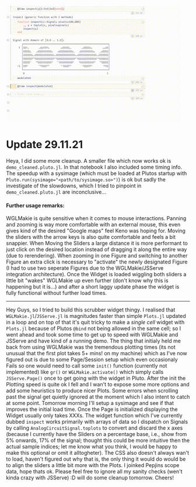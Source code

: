![widget](widget.gif)

# Update 29.11.21
Heya,
I did some more cleanup. A smaller file which now works ok is `demo_cleaned.pluto.jl`. In that notebook I also included some timing info. The speedup with a sysimage (which must be loaded at Plutos startup with `Pluto.run(sysimage="<path/to/sysimage.so>")`) is ok but sadly the investigate of the slowdowns, which I tried to pinpoint in `demo_cleaned.pluto.jl` are inconclusive...

#### Further usage remarks:
WGLMakie is quite sensitive when it comes to mouse interactions. Panning and zooming is way more comfortable with an external mouse, this even gives kind of the desired "Google maps" feel Keno was hoping for. Moving the sliders with the arrow keys is also quite comfortable and feels a bit snappier. When Moving the Sliders a large distance it is more performant to just click on the desired location instead of dragging it along the entire way (due to rerendering). When zooming in one Figure and switching to another Figure an extra click is necessary to "activate" the newly designated Figure (I had to use two seperate Figures due to the WGLMakie/JSServe integration architecture). Once the Widget is loaded wiggling both sliders a little bit "wakes" WGLMakie up even further (don't know why this is happening but it is...) and after a short laggy update phase the widget is fully functional without further load times.

---

Hey Guys,
so I tried to build this scrubber widget thingy. I realised that `WGLMakie.jl`/`JSServe.jl` is magnitudes faster than simple `Plots.jl` updated in a loop and on top of that it's quit tricky to make a *single cell* widget with `Plots.jl` because of Plutos `@bind` not being allowed in the same cell; so I went ahead and took some time to get up to speed with WGLMakie and JSServe and have kind of a running demo. The thing that initialy held me back from using WGLMakie was the tremendous plotting times (its not unusual that the first plot takes 5+ mins! on my machine) which as I've now figured out is due to some Page/Session setup which even occasionaly Fails so one would need to call some `init()` function (currently not implemented) like `gr()` or `WGLMakie.activate()` which simply calls `JSServe.Page()` once to get going with the widget in Pluto. After the init the Plotting speed is quite ok I fell and I wan't to expose some more options and add some heuristics to produce nicer Plots. Some errors when scrolling past the signal get quietly ignored at the moment which I also intent to catch at some point. Tomorrow morning I'll setup a sysimage and see if that improves the initial load time. Once the Page is initialized displaying the Widget usually only takes XXXs. The  widget function which I've currently dubbed `inspect` works primarily with arrays of data so I dispatch on Signals by calling `AnalogCircuitSignal.toplots` to convert and discard the x axes (because I currently have the Sliders on a percentage base, i.e., show from 5% onwards, 17% of the signal; thought this could be more intuitive then the actual sample indices; let me know what you think, I would be happy to make this optional or omit it alltogheter). The CSS also doesn't always wan't to load, haven't figured out why that is, the only thing it would do would be to align the sliders a little bit more with the Plots. I joinked Pepjins scope data, hope thats ok. Please feel free to ignore all my sanity checks (wen't kinda crazy with JSServe) :D will do some cleanup tomorrow.
Cheers!

